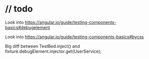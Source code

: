 # // todo
Look into https://angular.io/guide/testing-components-basics#debugelement

Look into https://angular.io/guide/testing-components-basics#bycss

Big diff between TestBed.inject() and fixture.debugElement.injector.get(UserService);
